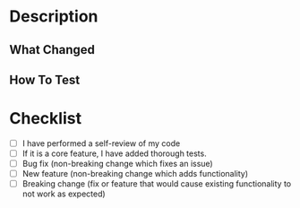 # Description

<!--
What? 👀
Why? 🧸

Please include a summary of the changes and 
the related issue. Please also include relevant 
motivation and context

Screenshots (optional, more required)
-->

## What Changed
<!--
How? ⚗️

List any dependencies that are required for this change.
-->

## How To Test
<!--
How Reproduce? 🔬
How To Test? 🔐
Describe steps how test old and new behaviour.
-->

# Checklist
- [ ] I have performed a self-review of my code
- [ ] If it is a core feature, I have added thorough tests.
- [ ] Bug fix (non-breaking change which fixes an issue)
- [ ] New feature (non-breaking change which adds functionality)
- [ ] Breaking change (fix or feature that would cause existing functionality to not work as expected)